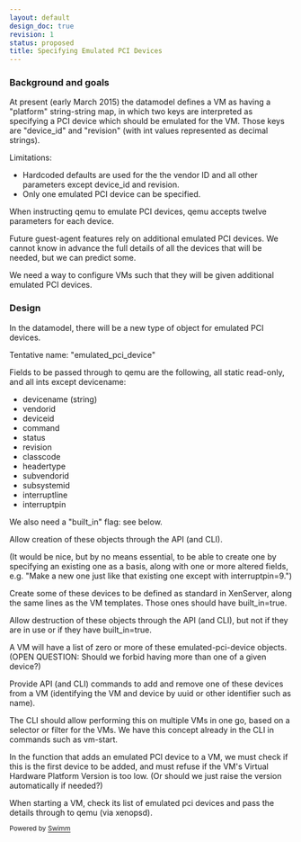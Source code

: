 ```yaml
---
layout: default
design_doc: true
revision: 1
status: proposed
title: Specifying Emulated PCI Devices
---
```

### Background and goals

At present (early March 2015) the datamodel defines a VM as having a "platform" string-string map, in which two keys are interpreted as specifying a PCI device which should be emulated for the VM. Those keys are "device_id" and "revision" (with int values represented as decimal strings).

Limitations:

- Hardcoded defaults are used for the the vendor ID and all other parameters except device_id and revision.
- Only one emulated PCI device can be specified.

When instructing qemu to emulate PCI devices, qemu accepts twelve parameters for each device.

Future guest-agent features rely on additional emulated PCI devices.  We cannot know in advance the full details of all the devices that will be needed, but we can predict some.

We need a way to configure VMs such that they will be given additional emulated PCI devices.

### Design

In the datamodel, there will be a new type of object for emulated PCI devices.

Tentative name: "emulated_pci_device"

Fields to be passed through to qemu are the following, all static read-only, and all ints except devicename:

- devicename (string)
- vendorid
- deviceid
- command
- status
- revision
- classcode
- headertype
- subvendorid
- subsystemid
- interruptline
- interruptpin

We also need a "built_in" flag: see below.

Allow creation of these objects through the API (and CLI).

(It would be nice, but by no means essential, to be able to create one by specifying an existing one as a basis, along with one or more altered fields, e.g. "Make a new one just like that existing one except with interruptpin=9.")

Create some of these devices to be defined as standard in XenServer, along the same lines as the VM templates. Those ones should have built_in=true.

Allow destruction of these objects through the API (and CLI), but not if they are in use or if they have built_in=true.

A VM will have a list of zero or more of these emulated-pci-device objects. (OPEN QUESTION: Should we forbid having more than one of a given device?)

Provide API (and CLI) commands to add and remove one of these devices from a VM (identifying the VM and device by uuid or other identifier such as name).

The CLI should allow performing this on multiple VMs in one go, based on a selector or filter for the VMs. We have this concept already in the CLI in commands such as vm-start.

In the function that adds an emulated PCI device to a VM, we must check if this is the first device to be added, and must refuse if the VM's Virtual Hardware Platform Version is too low. (Or should we just raise the version automatically if needed?)

When starting a VM, check its list of emulated pci devices and pass the details through to qemu (via xenopsd).

<SwmMeta version="3.0.0"><sup>Powered by [Swimm](https://app.swimm.io/)</sup></SwmMeta>
